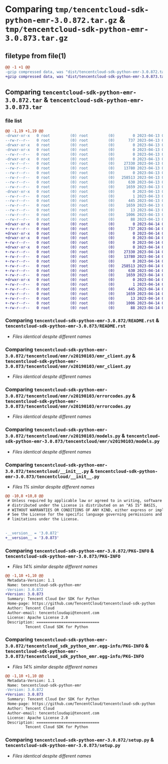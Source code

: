 # Comparing `tmp/tencentcloud-sdk-python-emr-3.0.872.tar.gz` & `tmp/tencentcloud-sdk-python-emr-3.0.873.tar.gz`

## filetype from file(1)

```diff
@@ -1 +1 @@
-gzip compressed data, was "dist/tencentcloud-sdk-python-emr-3.0.872.tar", last modified: Thu Apr 13 00:41:05 2023, max compression
+gzip compressed data, was "dist/tencentcloud-sdk-python-emr-3.0.873.tar", last modified: Fri Apr 14 00:36:54 2023, max compression
```

## Comparing `tencentcloud-sdk-python-emr-3.0.872.tar` & `tencentcloud-sdk-python-emr-3.0.873.tar`

### file list

```diff
@@ -1,19 +1,19 @@
-drwxr-xr-x   0 root         (0) root         (0)        0 2023-04-13 00:41:05.000000 tencentcloud-sdk-python-emr-3.0.872/
--rw-r--r--   0 root         (0) root         (0)      737 2023-04-13 00:41:04.000000 tencentcloud-sdk-python-emr-3.0.872/README.rst
-drwxr-xr-x   0 root         (0) root         (0)        0 2023-04-13 00:41:05.000000 tencentcloud-sdk-python-emr-3.0.872/tencentcloud/
-drwxr-xr-x   0 root         (0) root         (0)        0 2023-04-13 00:41:05.000000 tencentcloud-sdk-python-emr-3.0.872/tencentcloud/emr/
--rw-r--r--   0 root         (0) root         (0)        0 2023-04-13 00:41:04.000000 tencentcloud-sdk-python-emr-3.0.872/tencentcloud/emr/__init__.py
-drwxr-xr-x   0 root         (0) root         (0)        0 2023-04-13 00:41:05.000000 tencentcloud-sdk-python-emr-3.0.872/tencentcloud/emr/v20190103/
--rw-r--r--   0 root         (0) root         (0)    27330 2023-04-13 00:41:04.000000 tencentcloud-sdk-python-emr-3.0.872/tencentcloud/emr/v20190103/emr_client.py
--rw-r--r--   0 root         (0) root         (0)    13780 2023-04-13 00:41:04.000000 tencentcloud-sdk-python-emr-3.0.872/tencentcloud/emr/v20190103/errorcodes.py
--rw-r--r--   0 root         (0) root         (0)        0 2023-04-13 00:41:04.000000 tencentcloud-sdk-python-emr-3.0.872/tencentcloud/emr/v20190103/__init__.py
--rw-r--r--   0 root         (0) root         (0)   258513 2023-04-13 00:41:04.000000 tencentcloud-sdk-python-emr-3.0.872/tencentcloud/emr/v20190103/models.py
--rw-r--r--   0 root         (0) root         (0)      630 2023-04-13 00:41:04.000000 tencentcloud-sdk-python-emr-3.0.872/tencentcloud/__init__.py
--rw-r--r--   0 root         (0) root         (0)     1659 2023-04-13 00:41:05.000000 tencentcloud-sdk-python-emr-3.0.872/PKG-INFO
-drwxr-xr-x   0 root         (0) root         (0)        0 2023-04-13 00:41:05.000000 tencentcloud-sdk-python-emr-3.0.872/tencentcloud_sdk_python_emr.egg-info/
--rw-r--r--   0 root         (0) root         (0)        1 2023-04-13 00:41:05.000000 tencentcloud-sdk-python-emr-3.0.872/tencentcloud_sdk_python_emr.egg-info/dependency_links.txt
--rw-r--r--   0 root         (0) root         (0)      445 2023-04-13 00:41:05.000000 tencentcloud-sdk-python-emr-3.0.872/tencentcloud_sdk_python_emr.egg-info/SOURCES.txt
--rw-r--r--   0 root         (0) root         (0)     1659 2023-04-13 00:41:05.000000 tencentcloud-sdk-python-emr-3.0.872/tencentcloud_sdk_python_emr.egg-info/PKG-INFO
--rw-r--r--   0 root         (0) root         (0)       13 2023-04-13 00:41:05.000000 tencentcloud-sdk-python-emr-3.0.872/tencentcloud_sdk_python_emr.egg-info/top_level.txt
--rw-r--r--   0 root         (0) root         (0)     1006 2023-04-13 00:41:04.000000 tencentcloud-sdk-python-emr-3.0.872/setup.py
--rw-r--r--   0 root         (0) root         (0)       88 2023-04-13 00:41:05.000000 tencentcloud-sdk-python-emr-3.0.872/setup.cfg
+drwxr-xr-x   0 root         (0) root         (0)        0 2023-04-14 00:36:54.000000 tencentcloud-sdk-python-emr-3.0.873/
+-rw-r--r--   0 root         (0) root         (0)      737 2023-04-14 00:36:54.000000 tencentcloud-sdk-python-emr-3.0.873/README.rst
+drwxr-xr-x   0 root         (0) root         (0)        0 2023-04-14 00:36:54.000000 tencentcloud-sdk-python-emr-3.0.873/tencentcloud/
+drwxr-xr-x   0 root         (0) root         (0)        0 2023-04-14 00:36:54.000000 tencentcloud-sdk-python-emr-3.0.873/tencentcloud/emr/
+-rw-r--r--   0 root         (0) root         (0)        0 2023-04-14 00:36:54.000000 tencentcloud-sdk-python-emr-3.0.873/tencentcloud/emr/__init__.py
+drwxr-xr-x   0 root         (0) root         (0)        0 2023-04-14 00:36:54.000000 tencentcloud-sdk-python-emr-3.0.873/tencentcloud/emr/v20190103/
+-rw-r--r--   0 root         (0) root         (0)    27330 2023-04-14 00:36:54.000000 tencentcloud-sdk-python-emr-3.0.873/tencentcloud/emr/v20190103/emr_client.py
+-rw-r--r--   0 root         (0) root         (0)    13780 2023-04-14 00:36:54.000000 tencentcloud-sdk-python-emr-3.0.873/tencentcloud/emr/v20190103/errorcodes.py
+-rw-r--r--   0 root         (0) root         (0)        0 2023-04-14 00:36:54.000000 tencentcloud-sdk-python-emr-3.0.873/tencentcloud/emr/v20190103/__init__.py
+-rw-r--r--   0 root         (0) root         (0)   258513 2023-04-14 00:36:54.000000 tencentcloud-sdk-python-emr-3.0.873/tencentcloud/emr/v20190103/models.py
+-rw-r--r--   0 root         (0) root         (0)      630 2023-04-14 00:36:54.000000 tencentcloud-sdk-python-emr-3.0.873/tencentcloud/__init__.py
+-rw-r--r--   0 root         (0) root         (0)     1659 2023-04-14 00:36:54.000000 tencentcloud-sdk-python-emr-3.0.873/PKG-INFO
+drwxr-xr-x   0 root         (0) root         (0)        0 2023-04-14 00:36:54.000000 tencentcloud-sdk-python-emr-3.0.873/tencentcloud_sdk_python_emr.egg-info/
+-rw-r--r--   0 root         (0) root         (0)        1 2023-04-14 00:36:54.000000 tencentcloud-sdk-python-emr-3.0.873/tencentcloud_sdk_python_emr.egg-info/dependency_links.txt
+-rw-r--r--   0 root         (0) root         (0)      445 2023-04-14 00:36:54.000000 tencentcloud-sdk-python-emr-3.0.873/tencentcloud_sdk_python_emr.egg-info/SOURCES.txt
+-rw-r--r--   0 root         (0) root         (0)     1659 2023-04-14 00:36:54.000000 tencentcloud-sdk-python-emr-3.0.873/tencentcloud_sdk_python_emr.egg-info/PKG-INFO
+-rw-r--r--   0 root         (0) root         (0)       13 2023-04-14 00:36:54.000000 tencentcloud-sdk-python-emr-3.0.873/tencentcloud_sdk_python_emr.egg-info/top_level.txt
+-rw-r--r--   0 root         (0) root         (0)     1006 2023-04-14 00:36:54.000000 tencentcloud-sdk-python-emr-3.0.873/setup.py
+-rw-r--r--   0 root         (0) root         (0)       88 2023-04-14 00:36:54.000000 tencentcloud-sdk-python-emr-3.0.873/setup.cfg
```

### Comparing `tencentcloud-sdk-python-emr-3.0.872/README.rst` & `tencentcloud-sdk-python-emr-3.0.873/README.rst`

 * *Files identical despite different names*

### Comparing `tencentcloud-sdk-python-emr-3.0.872/tencentcloud/emr/v20190103/emr_client.py` & `tencentcloud-sdk-python-emr-3.0.873/tencentcloud/emr/v20190103/emr_client.py`

 * *Files identical despite different names*

### Comparing `tencentcloud-sdk-python-emr-3.0.872/tencentcloud/emr/v20190103/errorcodes.py` & `tencentcloud-sdk-python-emr-3.0.873/tencentcloud/emr/v20190103/errorcodes.py`

 * *Files identical despite different names*

### Comparing `tencentcloud-sdk-python-emr-3.0.872/tencentcloud/emr/v20190103/models.py` & `tencentcloud-sdk-python-emr-3.0.873/tencentcloud/emr/v20190103/models.py`

 * *Files identical despite different names*

### Comparing `tencentcloud-sdk-python-emr-3.0.872/tencentcloud/__init__.py` & `tencentcloud-sdk-python-emr-3.0.873/tencentcloud/__init__.py`

 * *Files 1% similar despite different names*

```diff
@@ -10,8 +10,8 @@
 # Unless required by applicable law or agreed to in writing, software
 # distributed under the License is distributed on an "AS IS" BASIS,
 # WITHOUT WARRANTIES OR CONDITIONS OF ANY KIND, either express or implied.
 # See the License for the specific language governing permissions and
 # limitations under the License.
 
 
-__version__ = '3.0.872'
+__version__ = '3.0.873'
```

### Comparing `tencentcloud-sdk-python-emr-3.0.872/PKG-INFO` & `tencentcloud-sdk-python-emr-3.0.873/PKG-INFO`

 * *Files 14% similar despite different names*

```diff
@@ -1,10 +1,10 @@
 Metadata-Version: 1.1
 Name: tencentcloud-sdk-python-emr
-Version: 3.0.872
+Version: 3.0.873
 Summary: Tencent Cloud Emr SDK for Python
 Home-page: https://github.com/TencentCloud/tencentcloud-sdk-python
 Author: Tencent Cloud
 Author-email: tencentcloudapi@tencent.com
 License: Apache License 2.0
 Description: ============================
         Tencent Cloud SDK for Python
```

### Comparing `tencentcloud-sdk-python-emr-3.0.872/tencentcloud_sdk_python_emr.egg-info/PKG-INFO` & `tencentcloud-sdk-python-emr-3.0.873/tencentcloud_sdk_python_emr.egg-info/PKG-INFO`

 * *Files 14% similar despite different names*

```diff
@@ -1,10 +1,10 @@
 Metadata-Version: 1.1
 Name: tencentcloud-sdk-python-emr
-Version: 3.0.872
+Version: 3.0.873
 Summary: Tencent Cloud Emr SDK for Python
 Home-page: https://github.com/TencentCloud/tencentcloud-sdk-python
 Author: Tencent Cloud
 Author-email: tencentcloudapi@tencent.com
 License: Apache License 2.0
 Description: ============================
         Tencent Cloud SDK for Python
```

### Comparing `tencentcloud-sdk-python-emr-3.0.872/setup.py` & `tencentcloud-sdk-python-emr-3.0.873/setup.py`

 * *Files identical despite different names*

